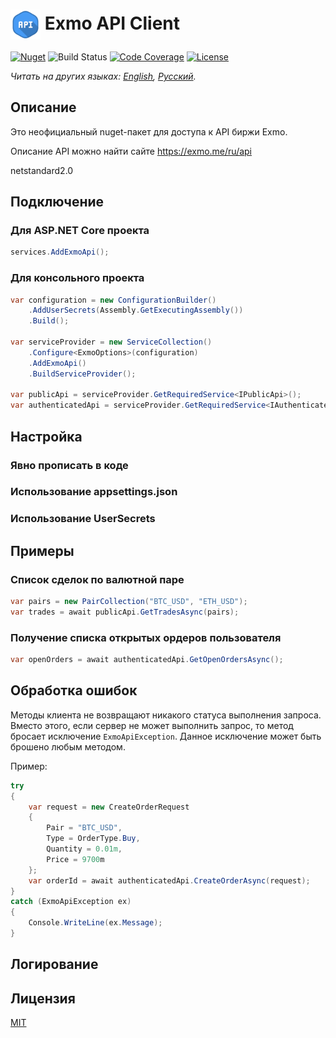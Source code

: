 # <img src="PackageIcon.svg" width="48" style="vertical-align: middle;"> Exmo API Client

[![Nuget](https://img.shields.io/nuget/v/Exmo)](https://www.nuget.org/packages/Exmo/)
![Build Status](https://img.shields.io/github/workflow/status/Brainman643/Exmo/Build/master)
[![Code Coverage](https://img.shields.io/coveralls/github/Brainman643/Exmo/master)](https://coveralls.io/github/Brainman643/Exmo?branch=master)
[![License](https://img.shields.io/github/license/Brainman643/Exmo)](LICENSE)

*Читать на других языках: [English](README.md), [Русский](README.ru.md).*

## Описание

Это неофициальный nuget-пакет для доступа к API биржи Exmo.

Описание API можно найти сайте https://exmo.me/ru/api

netstandard2.0

## Подключение

### Для ASP.NET Core проекта

```cs
services.AddExmoApi();
```

### Для консольного проекта

```cs
var configuration = new ConfigurationBuilder()
    .AddUserSecrets(Assembly.GetExecutingAssembly())
    .Build();

var serviceProvider = new ServiceCollection()
    .Configure<ExmoOptions>(configuration)
    .AddExmoApi()
    .BuildServiceProvider();

var publicApi = serviceProvider.GetRequiredService<IPublicApi>();
var authenticatedApi = serviceProvider.GetRequiredService<IAuthenticatedApi>();
```

## Настройка

### Явно прописать в коде

### Использование appsettings.json

### Использование UserSecrets

## Примеры

### Список сделок по валютной паре

```cs
var pairs = new PairCollection("BTC_USD", "ETH_USD");
var trades = await publicApi.GetTradesAsync(pairs);
```

### Получение списка открытых ордеров пользователя

```cs
var openOrders = await authenticatedApi.GetOpenOrdersAsync();
```

## Обработка ошибок

Методы клиента не возвращают никакого статуса выполнения запроса. Вместо этого, если сервер не может выполнить запрос, то метод бросает исключение `ExmoApiException`. Данное исключение может быть брошено любым методом.

Пример:

```cs
try
{
    var request = new CreateOrderRequest
    {
        Pair = "BTC_USD",
        Type = OrderType.Buy,
        Quantity = 0.01m,
        Price = 9700m
    };
    var orderId = await authenticatedApi.CreateOrderAsync(request);
}
catch (ExmoApiException ex)
{
    Console.WriteLine(ex.Message);
}
```

## Логирование


## Лицензия

[MIT](LICENSE)